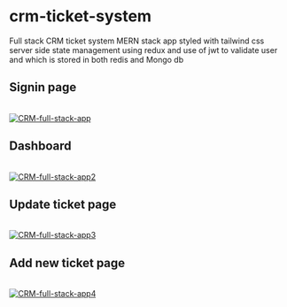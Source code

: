# crm-ticket-system
Full stack CRM ticket system MERN stack app styled with tailwind css server side state management using redux and use of jwt to validate user and which is stored in both redis and Mongo db

## Signin page
<br>
<a href="https://ibb.co/sPc06j1"><img src="https://i.ibb.co/VNb7QVC/CRM-full-stack-app.png" alt="CRM-full-stack-app" border="0"></a>
<br>

## Dashboard
<br>
<a href="https://ibb.co/nzTPhZs"><img src="https://i.ibb.co/xJyFVPS/CRM-full-stack-app2.png" alt="CRM-full-stack-app2" border="0"></a>
<br>

## Update ticket page
<br>
<a href="https://ibb.co/b7wqSTT"><img src="https://i.ibb.co/Km4RMdd/CRM-full-stack-app3.png" alt="CRM-full-stack-app3" border="0"></a>
<br>

## Add new ticket page
<br>
<a href="https://ibb.co/QHZV68B"><img src="https://i.ibb.co/dpSvQb9/CRM-full-stack-app4.png" alt="CRM-full-stack-app4" border="0"></a>


